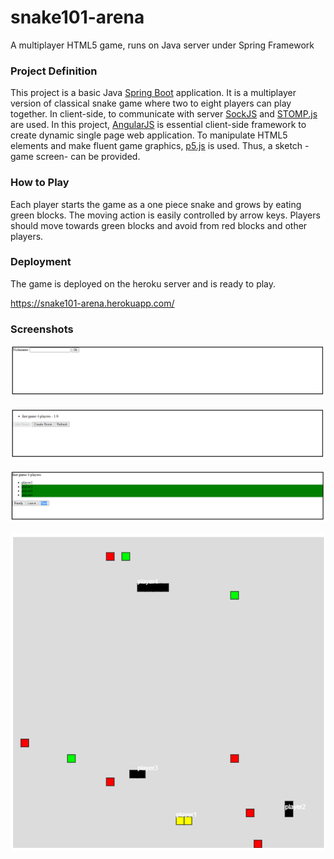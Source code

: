 # snake101-arena
A multiplayer HTML5 game, runs on Java server under Spring Framework

### Project Definition

This project is a basic Java [Spring Boot](https://spring.io/projects/spring-boot) application. It is a multiplayer version of classical snake game where two to eight players can play together. 
In client-side, to communicate with server [SockJS](https://github.com/sockjs/sockjs-client) and [STOMP.js](https://github.com/stomp-js/stompjs) are used. 
In this project, [AngularJS](https://angularjs.org/) is essential client-side framework to create dynamic single page web application. 
To manipulate HTML5 elements and make fluent game graphics, [p5.js](https://p5js.org/) is used. Thus, a sketch -game screen- can be provided.

### How to Play

Each player starts the game as a one piece snake and grows by eating green blocks. The moving action is easily controlled by arrow keys.
Players should move towards green blocks and avoid from red blocks and other players.

### Deployment

The game is deployed on the heroku server and is ready to play.

https://snake101-arena.herokuapp.com/

### Screenshots

![](screenshots/nicknamepng.png)

![](screenshots/roomlist.png)

![](screenshots/gamelobby.png)

![](screenshots/gameplay.png)
